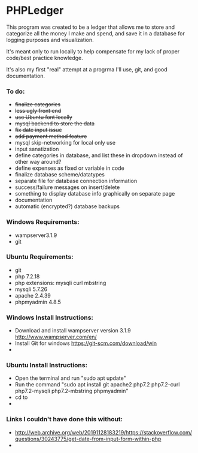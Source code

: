 # PHPLedger

This program was created to be a ledger that allows me to store and categorize all the money I make and spend, and save it in a database for logging purposes and visualization. 

It's meant only to run locally to help compensate for my lack of proper code/best practice knowledge.

It's also my first "real" attempt at a progrma I'll use, git, and good documentation.

### To do:
- ~~finalize categories~~
- ~~less ugly front end~~
- ~~use Ubuntu font locally~~
- ~~mysql backend to store the data~~
- ~~fix date input issue~~
- ~~add payment method feature~~
- mysql skip-networking for local only use
- input sanatization
- define categories in database, and list these in dropdown instead of other way around?
- define expenses as fixed or variable in code
- finalize database scheme/datatypes
- separate file for database connection information
- success/failure messages on insert/delete
- something to display database info graphically on separate page
- documentation
- automatic (encrypted?) database backups


### Windows Requirements:
- wampserver3.1.9
- git

### Ubuntu Requirements:
- git
- php 7.2.18
- php extensions: mysqli curl mbstring
- mysqli 5.7.26
- apache 2.4.39
- phpmyadmin 4.8.5

### Windows Install Instructions:
- Download and install wampserver version 3.1.9 http://www.wampserver.com/en/
- Install Git for windows https://git-scm.com/download/win
- 

### Ubuntu Install Instructions:
- Open the terminal and run "sudo apt update"
- Run the command "sudo apt install git apache2 php7.2 php7.2-curl php7.2-mysqli php7.2-mbstring phpmyadmin"
- cd to
-

### Links I couldn't have done this without:
- http://web.archive.org/web/20191128183219/https://stackoverflow.com/questions/30243775/get-date-from-input-form-within-php
- 